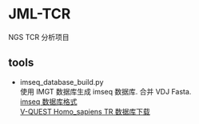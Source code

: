 # JML-TCR

NGS TCR 分析项目

## tools

- imseq_database_build.py  
  使用 IMGT 数据库生成 imseq 数据库. 合并 VDJ Fasta.  
  [imseq 数据库格式](https://www.imtools.org/fastaFormat/#)  
  [V-QUEST Homo_sapiens TR 数据库下载](https://www.imgt.org/download/V-QUEST/IMGT_V-QUEST_reference_directory/Homo_sapiens/TR)  
